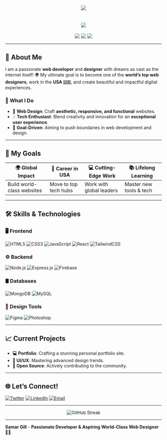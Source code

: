 <!-- Header with Typing Animation -->
<h1 align="center">
  <img src="https://readme-typing-svg.demolab.com?font=Fira+Code&weight=500&size=35&duration=4000&pause=500&color=FFD700&center=true&vCenter=true&width=800&lines=Hi+there!+👋+I'm+Samar+Gill;A+Passionate+Full-Stack+Developer;Bringing+Ideas+to+Life+Through+Code+🚀" />
</h1>



<!-- Centered Header with Advanced Typing Effect -->
<h1 align="center">
    <a href="https://github.com/samar007gill">
        <img src="https://readme-typing-svg.demolab.com?font=Poppins&weight=700&size=32&duration=2000&pause=500&color=00C4CC&center=true&vCenter=true&width=1000&lines=Welcome+to+My+GitHub+Profile!+👋;I'm+Samar+Gill;Full+Stack+Developer+%7C+Tech+Enthusiast;Building+Innovative+Solutions+%F0%9F%9A%80;Let's+Make+the+Web+Amazing!+%F0%9F%92%8E" />
    </a>
</h1>

<!-- About Section -->
<p align="center">
    <img src="https://img.shields.io/badge/Location-Pakistan-009933?style=flat&logo=googleearth&logoColor=white" />
    <img src="https://img.shields.io/badge/Ambition-Top%20Web%20Designer-FF5733?style=flat&logo=starship&logoColor=white" />
    <img src="https://img.shields.io/badge/Dream-USA%20%F0%9F%87%BA%F0%9F%87%B8-4682B4?style=flat&logo=world&logoColor=white" />
</p>

---

## 🚀 **About Me**

I am a passionate **web developer** and **designer** with dreams as vast as the internet itself! 🌍 My ultimate goal is to become one of the **world’s top web designers**, work in the **USA 🇺🇸**, and create beautiful and impactful digital experiences.

### 🌟 **What I Do**  
- 🎨 **Web Design**: Craft **aesthetic, responsive, and functional** websites.  
- 💡 **Tech Enthusiast**: Blend creativity and innovation for an **exceptional user experience**.  
- 🚀 **Goal-Driven**: Aiming to push boundaries in web development and design.

---

## 🎯 **My Goals**

| 🌍 **Global Impact**     | 🚀 **Career in USA**   | 💻 **Cutting-Edge Work**  | 📚 **Lifelong Learning** |
|--------------------------|-----------------------|--------------------------|-------------------------|
| Build world-class websites | Move to top tech hubs | Work with global leaders | Master new tools & tech |

---

## 🛠️ **Skills & Technologies**

### 🖥️ **Frontend**
![HTML5](https://img.shields.io/badge/HTML5-E34F26?style=flat&logo=html5&logoColor=white)
![CSS3](https://img.shields.io/badge/CSS3-1572B6?style=flat&logo=css3&logoColor=white)
![JavaScript](https://img.shields.io/badge/JavaScript-323330?style=flat&logo=javascript&logoColor=F7DF1E)
![React](https://img.shields.io/badge/React-20232A?style=flat&logo=react&logoColor=61DAFB)
![TailwindCSS](https://img.shields.io/badge/TailwindCSS-06B6D4?style=flat&logo=tailwindcss&logoColor=white)

### ⚙️ **Backend**
![Node.js](https://img.shields.io/badge/Node.js-339933?style=flat&logo=node.js&logoColor=white)
![Express.js](https://img.shields.io/badge/Express.js-000000?style=flat&logo=express&logoColor=white)
![Firebase](https://img.shields.io/badge/Firebase-FFCA28?style=flat&logo=firebase&logoColor=black)

### 🛢️ **Databases**
![MongoDB](https://img.shields.io/badge/MongoDB-4EA94B?style=flat&logo=mongodb&logoColor=white)
![MySQL](https://img.shields.io/badge/MySQL-00000F?style=flat&logo=mysql&logoColor=white)

### 🎨 **Design Tools**
![Figma](https://img.shields.io/badge/Figma-000000?style=flat&logo=figma&logoColor=white)
![Photoshop](https://img.shields.io/badge/Photoshop-31A8FF?style=flat&logo=adobe-photoshop&logoColor=white)

---

## 📈 **Current Projects**
- **💻 Portfolio**: Crafting a stunning personal portfolio site.  
- **🎨 UI/UX**: Mastering advanced design trends.  
- **🤝 Open Source**: Actively contributing to the community.

---

## 🌐 **Let’s Connect!**

[![Twitter](https://img.shields.io/badge/Twitter-%231DA1F2.svg?style=flat&logo=Twitter&logoColor=white)](https://twitter.com/SamarGill) 
[![LinkedIn](https://img.shields.io/badge/LinkedIn-%230077B5.svg?style=flat&logo=linkedin&logoColor=white)](https://linkedin.com/in/yourprofile) 
[![Email](https://img.shields.io/badge/Email-D14836?style=flat&logo=gmail&logoColor=white)](mailto:gillsamar087@gmail.com)

---

<p align="center">
    <img src="https://github-readme-streak-stats.herokuapp.com/?user=samar007gill&theme=react&hide_border=true" alt="GitHub Streak" />
</p>

---

**Samar Gill** - **Passionate Developer & Aspiring World-Class Web Designer** 🎨🚀

<!-- Design and style inspired by modern GitHub profile trends -->
